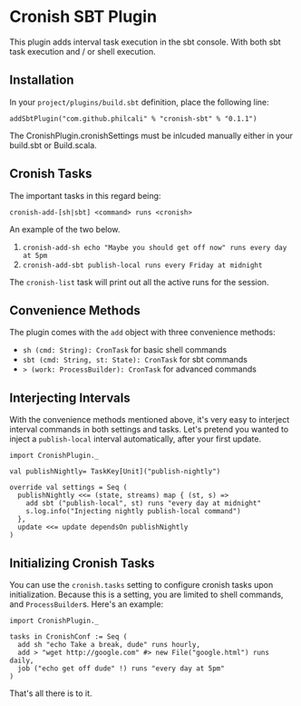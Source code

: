 # Cronish SBT Plugin

This plugin adds interval task execution in the sbt console. With both
sbt task execution and / or shell execution.

## Installation

In your `project/plugins/build.sbt` definition, place the following line:

```
addSbtPlugin("com.github.philcali" % "cronish-sbt" % "0.1.1")
```

The CronishPlugin.cronishSettings must be inlcuded manually either in your build.sbt
or Build.scala.

## Cronish Tasks

The important tasks in this regard being:

    cronish-add-[sh|sbt] <command> runs <cronish>

An example of the two below.

  1. `cronish-add-sh echo "Maybe you should get off now" runs every day at 5pm`
  2. `cronish-add-sbt publish-local runs every Friday at midnight`

The `cronish-list` task will print out all the active runs for the session.

## Convenience Methods

The plugin comes with the `add` object with three convenience methods:

  * `sh (cmd: String): CronTask` for basic shell commands
  * `sbt (cmd: String, st: State): CronTask` for sbt commands
  * `> (work: ProcessBuilder): CronTask` for advanced commands 

## Interjecting Intervals

With the convenience methods mentioned above, it's very easy to
interject interval commands in both settings and tasks. Let's pretend
you wanted to inject a `publish-local` interval automatically, after
your first update.

    import CronishPlugin._

    val publishNightly= TaskKey[Unit]("publish-nightly")

    override val settings = Seq (
      publishNightly <<= (state, streams) map { (st, s) =>
        add sbt ("publish-local", st) runs "every day at midnight"
        s.log.info("Injecting nightly publish-local command")
      }, 
      update <<= update dependsOn publishNightly
    )

## Initializing Cronish Tasks 

You can use the `cronish.tasks` setting to configure cronish tasks upon
initialization. Because this is a setting, you are limited to shell
commands, and `ProcessBuilder`s. Here's an example:

    import CronishPlugin._

    tasks in CronishConf := Seq (
      add sh "echo Take a break, dude" runs hourly,
      add > "wget http://google.com" #> new File("google.html") runs daily,
      job ("echo get off dude" !) runs "every day at 5pm"
    )

That's all there is to it.
